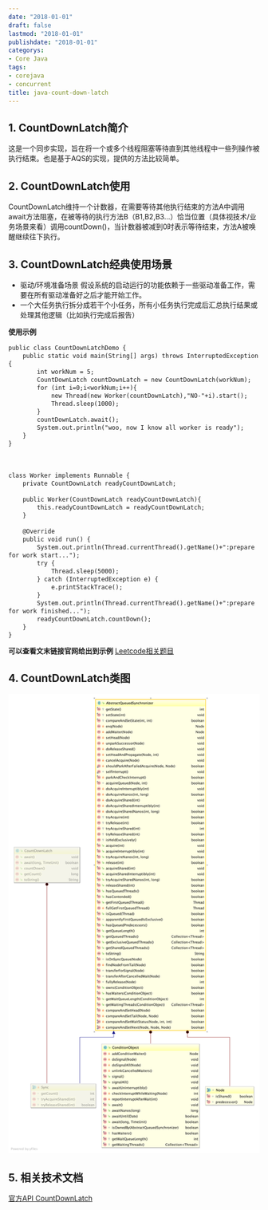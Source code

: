 ```yaml
---
date: "2018-01-01"
draft: false
lastmod: "2018-01-01"
publishdate: "2018-01-01"
categorys:
- Core Java
tags:
- corejava
- concurrent
title: java-count-down-latch
---
```


## 1. CountDownLatch简介
这是一个同步实现，旨在将一个或多个线程阻塞等待直到其他线程中一些列操作被执行结束。也是基于AQS的实现，提供的方法比较简单。

## 2. CountDownLatch使用

CountDownLatch维持一个计数器，在需要等待其他执行结束的方法A中调用await方法阻塞，在被等待的执行方法B（B1,B2,B3...）恰当位置（具体视技术/业务场景来看）调用countDown()，当计数器被减到0时表示等待结束，方法A被唤醒继续往下执行。

## 3. CountDownLatch经典使用场景
* 驱动/环境准备场景
    假设系统的启动运行的功能依赖于一些驱动准备工作，需要在所有驱动准备好之后才能开始工作。
* 一个大任务执行拆分成若干个小任务，所有小任务执行完成后汇总执行结果或处理其他逻辑（比如执行完成后报告）

**使用示例**
```
public class CountDownLatchDemo {
    public static void main(String[] args) throws InterruptedException {
        int workNum = 5;
        CountDownLatch countDownLatch = new CountDownLatch(workNum);
        for (int i=0;i<workNum;i++){
            new Thread(new Worker(countDownLatch),"NO-"+i).start();
            Thread.sleep(1000);
        }
        countDownLatch.await();
        System.out.println("woo, now I know all worker is ready");
    }
}



class Worker implements Runnable {
    private CountDownLatch readyCountDownLatch;

    public Worker(CountDownLatch readyCountDownLatch){
        this.readyCountDownLatch = readyCountDownLatch;
    }

    @Override
    public void run() {
        System.out.println(Thread.currentThread().getName()+":prepare for work start...");
        try {
            Thread.sleep(5000);
        } catch (InterruptedException e) {
            e.printStackTrace();
        }
        System.out.println(Thread.currentThread().getName()+":prepare for work finished...");
        readyCountDownLatch.countDown();
    }
}

```

**可以查看文末链接官网给出到示例**
[Leetcode相关题目](https://leetcode-cn.com/problems/print-in-order/)
## 4. CountDownLatch类图
![CountDownLatch类图](../../../picture/CountDownLatch.png)
 
## 5. 相关技术文档

 [官方API CountDownLatch](https://docs.oracle.com/javase/7/docs/api/java/util/concurrent/CountDownLatch.html)